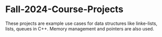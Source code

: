 # Fall-2024-Course-Projects

These projects are example use cases for data structures like linke-lists, lists, queues in C++. Memory management and pointers are also used. 
